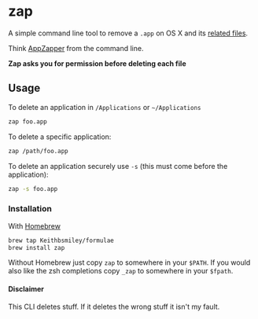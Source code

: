 # zap

A simple command line tool to remove a `.app` on OS X and its [related
files](https://github.com/Keithbsmiley/zap/blob/master/zap#L80-90).

Think [AppZapper](http://www.appzapper.com) from the command line.

**Zap asks you for permission before deleting each file**

## Usage

To delete an application in `/Applications` or `~/Applications`

```sh
zap foo.app
```

To delete a specific application:

```sh
zap /path/foo.app
```

To delete an application securely use `-s` (this must come before the
application):

```sh
zap -s foo.app
```

### Installation

With [Homebrew](http://brew.sh)

```sh
brew tap Keithbsmiley/formulae
brew install zap
```

Without Homebrew just copy `zap` to somewhere in your `$PATH`. If you
would also like the zsh completions copy `_zap` to somewhere in your
`$fpath`.

#### Disclaimer

This CLI deletes stuff. If it deletes the wrong stuff it isn't my fault.
